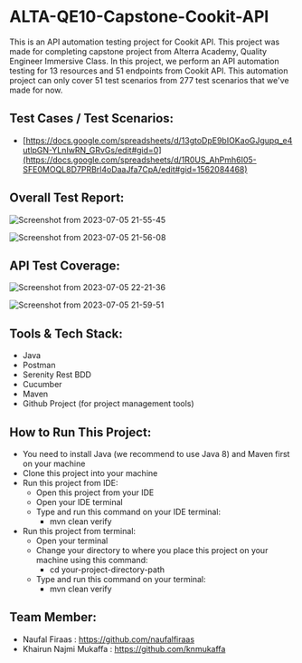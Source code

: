 # ALTA-QE10-Capstone-Cookit-API

This is an API automation testing project for Cookit API. This project was made for completing capstone project from Alterra Academy, Quality Engineer Immersive Class. In this project, we perform an API automation testing for 13 resources and 51 endpoints from Cookit API. This automation project can only cover 51 test scenarios from 277 test scenarios that we've made for now.


## Test Cases / Test Scenarios:
  * [https://docs.google.com/spreadsheets/d/13gtoDpE9bIOKaoGJgupq_e4utlpGN-YLnIwRN_GRvGs/edit#gid=0](https://docs.google.com/spreadsheets/d/1R0US_AhPmh6I05-SFE0MOQL8D7PRBrl4oDaaJfa7CpA/edit#gid=1562084468)
  

## Overall Test Report:

![Screenshot from 2023-07-05 21-55-45](https://github.com/Alta-10-Capstone-Group-3-Cookit/Alta-QE10-Capstone-Cookit-API/assets/83111966/c2f68c9b-13e4-41d8-9387-c2b5f83d4276)

![Screenshot from 2023-07-05 21-56-08](https://github.com/Alta-10-Capstone-Group-3-Cookit/Alta-QE10-Capstone-Cookit-API/assets/83111966/31f7f09a-06c5-4ef0-9dab-08daa930c34a)




## API Test Coverage:

![Screenshot from 2023-07-05 22-21-36](https://github.com/Alta-10-Capstone-Group-3-Cookit/Alta-QE10-Capstone-Cookit-API/assets/83111966/c4b5bd07-4363-4500-a29d-a381761fe01a)


![Screenshot from 2023-07-05 21-59-51](https://github.com/Alta-10-Capstone-Group-3-Cookit/Alta-QE10-Capstone-Cookit-API/assets/83111966/71bb4f10-d9b9-4e66-8847-4635e3bb6dc4)



## Tools & Tech Stack:
  * Java
  * Postman
  * Serenity Rest BDD
  * Cucumber
  * Maven
  * Github Project (for project management tools)

## How to Run This Project:
  * You need to install Java (we recommend to use Java 8) and Maven first on your machine
  * Clone this project into your machine
  * Run this project from IDE:
      * Open this project from your IDE
      * Open your IDE terminal
      * Type and run this command on your IDE terminal:
          * mvn clean verify
  * Run this project from terminal:
      * Open your terminal
      * Change your directory to where you place this project on your machine using this command:
          * cd your-project-directory-path
      * Type and run this command on your terminal:
          * mvn clean verify

## Team Member:
  * Naufal Firaas : https://github.com/naufalfiraas
  * Khairun Najmi Mukaffa : https://github.com/knmukaffa
 

